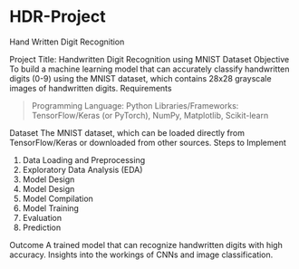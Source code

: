 # HDR-Project
Hand Written Digit Recognition

Project Title: Handwritten Digit Recognition using MNIST Dataset
Objective
To build a machine learning model that can accurately classify handwritten digits (0-9) using the MNIST dataset, which contains 28x28 grayscale images of handwritten digits.
Requirements 
 > Programming Language: Python
 > Libraries/Frameworks: TensorFlow/Keras (or PyTorch), NumPy, Matplotlib, Scikit-learn

Dataset
The MNIST dataset, which can be loaded directly from TensorFlow/Keras or downloaded from other sources.
Steps to Implement 
1. Data Loading and Preprocessing
2. Exploratory Data Analysis (EDA)
3. Model Design
4. Model Design
5. Model Compilation
6. Model Training
7. Evaluation
8. Prediction


 Outcome
 A trained model that can recognize handwritten digits with high accuracy.
 Insights into the workings of CNNs and image classification.









